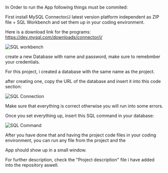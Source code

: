 In Order to run the App following things must be commited:

First install MySQL Connector/J latest version platform independent as ZIP file + SQL Workbench and set them up in your coding environment.

Here is a download link for the programs:
https://dev.mysql.com/downloads/connector/j/


![SQL workbench](https://github.com/user-attachments/assets/1ec7bf0b-ac2a-406b-9e0a-58e63fab5ea1)


create a new Database with name and password, make sure to remebmber your credentials.

For this project, i created a database with the same name as the project.

after creating one, copy the URL of the database and insert it into this code section:


![SQL Connection](https://github.com/user-attachments/assets/7a3a6570-c29b-447d-95a4-226b130dd8a8)

Make sure that everything is correct otherwise you will run into some errors.

Once you set everything up, insert this SQL command in your database:


![SQL Command](https://github.com/user-attachments/assets/f96f6f39-7784-45c6-aeba-8f49d106591a)


After you have done that and having the project code files in your coding environment, you can run any file from the project and the

App should show up in a small window.

For further description, check the "Project description" file i have added into the repository aswell.


